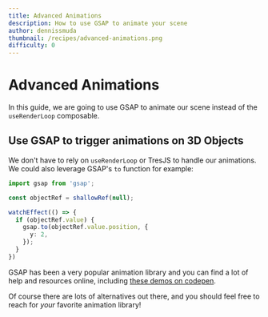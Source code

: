 ```yaml
---
title: Advanced Animations
description: How to use GSAP to animate your scene
author: dennissmuda
thumbnail: /recipes/advanced-animations.png
difficulty: 0
---
```


# Advanced Animations

In this guide, we are going to use GSAP to animate our scene instead of the `useRenderLoop` composable.

<StackBlitzEmbed project-id="tresjs-advanced-animations" />

## Use GSAP to trigger animations on 3D Objects

We don't have to rely on `useRenderLoop` or TresJS to handle our animations. We could also leverage GSAP's `to` function for example:

```ts
import gsap from 'gsap';

const objectRef = shallowRef(null);

watchEffect(() => {
  if (objectRef.value) {
    gsap.to(objectRef.value.position, {
      y: 2,
    });
  }
})
```

GSAP has been a very popular animation library and you can find a lot of help and resources online, including [these demos on codepen](https://codepen.io/GreenSock).

Of course there are lots of alternatives out there, and you should feel free to reach for _your_ favorite animation library!
